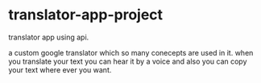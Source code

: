 # translator-app-project
translator app using api.

a custom google translator which so many conecepts are used in it. when you translate your text you can hear it by a voice and also you can copy your text where ever you want. 
